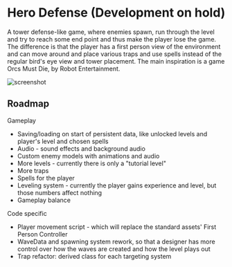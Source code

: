 # Hero Defense (Development on hold)

A tower defense-like game, where enemies spawn, run through the level and try to reach some end point and thus make the player lose the game. The difference is that the player has a first person view of the environment and can move around and place various traps and use spells instead of the regular bird's eye view and tower placement. The main inspiration is a game Orcs Must Die, by Robot Entertainment.


![screenshot](https://imgur.com/PC9bXVN.png)

## Roadmap 

Gameplay
* Saving/loading on start of persistent data, like unlocked levels and player's level and chosen spells
* Audio - sound effects and background audio
* Custom enemy models with animations and audio
* More levels - currently there is only a "tutorial level"
* More traps
* Spells for the player
* Leveling system - currently the player gains experience and level, but those numbers affect nothing
* Gameplay balance 

Code specific
* Player movement script - which will replace the standard assets' First Person Controller
* WaveData and spawning system rework, so that a designer has more control over how the waves are created and how the level plays out
* Trap refactor: derived class for each targeting system
